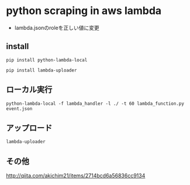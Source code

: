 # python scraping in aws lambda

- lambda.jsonのroleを正しい値に変更

## install
```
pip install python-lambda-local
```

```
pip install lambda-uploader
```

## ローカル実行
```
python-lambda-local -f lambda_handler -l ./ -t 60 lambda_function.py event.json
```

## アップロード
```
lambda-uploader
```

## その他
http://qiita.com/akichim21/items/2714bcd6a56836cc9134
